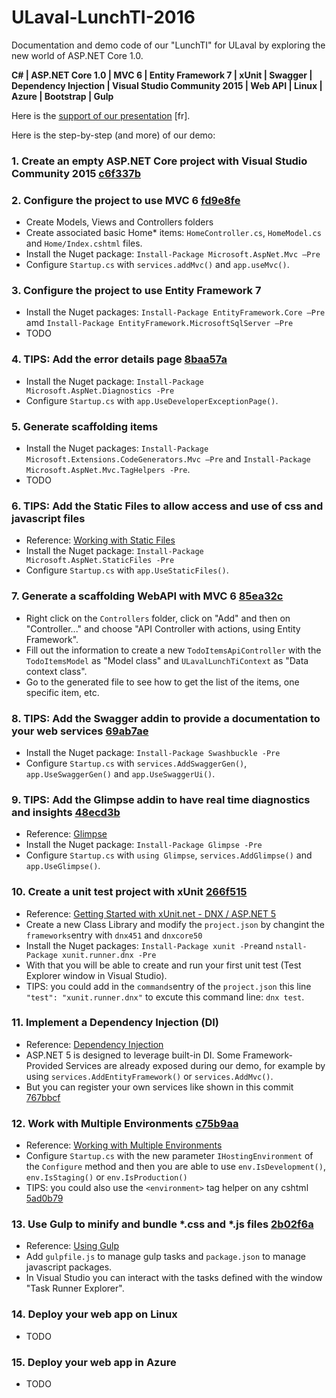 # ULaval-LunchTI-2016

Documentation and demo code of our "LunchTI" for ULaval by exploring the new world of ASP.NET Core 1.0.

**C# | ASP.NET Core 1.0 | MVC 6 | Entity Framework 7 | xUnit | Swagger | Dependency Injection | Visual Studio Community 2015 | Web API | Linux | Azure | Bootstrap | Gulp**

Here is the [support of our presentation](https://github.com/nurunquebec/ULaval-LunchTI-2016/blob/master/Universit%C3%A9%20Laval%202016%20-%20Microsoft%20et%20le%20d%C3%A9veloppement%20web%20moderne.pdf) [fr].

Here is the step-by-step (and more) of our demo:
### 1. Create an empty **ASP.NET Core** project with **Visual Studio Community** 2015 [c6f337b](https://github.com/nurunquebec/ULaval-LunchTI-2016/commit/c6f337b2d067462878685ae5dc3be5ec1f263750)

### 2. Configure the project to use **MVC 6** [fd9e8fe](https://github.com/nurunquebec/ULaval-LunchTI-2016/commit/fd9e8feafa7a75a1ceee942c418c08a0e04c7fa5)
  * Create Models, Views and Controllers folders
  * Create associated basic Home* items: `HomeController.cs`, `HomeModel.cs` and `Home/Index.cshtml` files.
  * Install the Nuget package: `Install-Package Microsoft.AspNet.Mvc –Pre`
  * Configure `Startup.cs` with `services.addMvc()` and `app.useMvc()`.

### 3. Configure the project to use **Entity Framework 7**
  * Install the Nuget packages: `Install-Package EntityFramework.Core –Pre` amd `Install-Package EntityFramework.MicrosoftSqlServer –Pre`
  * TODO

### 4. TIPS: Add the error details page [8baa57a](https://github.com/nurunquebec/ULaval-LunchTI-2016/commit/8baa57a00d5ec319d2e0f324ff6e5b949a18bb55)
  * Install the Nuget package: `Install-Package Microsoft.AspNet.Diagnostics -Pre`
  * Configure `Startup.cs` with `app.UseDeveloperExceptionPage()`.

### 5. Generate scaffolding items
  * Install the Nuget packages: `Install-Package Microsoft.Extensions.CodeGenerators.Mvc –Pre` and `Install-Package Microsoft.AspNet.Mvc.TagHelpers -Pre`.
  * TODO

### 6. TIPS: Add the **Static Files** to allow access and use of css and javascript files
  * Reference: [Working with Static Files](https://docs.asp.net/en/latest/fundamentals/static-files.html)
  * Install the Nuget package: `Install-Package Microsoft.AspNet.StaticFiles -Pre`
  * Configure `Startup.cs` with `app.UseStaticFiles()`.

### 7. Generate a scaffolding **WebAPI** with MVC 6 [85ea32c](https://github.com/nurunquebec/ULaval-LunchTI-2016/commit/85ea32c83798fde67d70be49a33e2a61ea81b962)
  * Right click on the `Controllers` folder, click on "Add" and then on "Controller..." and choose "API Controller with actions, using Entity Framework".
  * Fill out the information to create a new `TodoItemsApiController` with the `TodoItemsModel` as "Model class" and `ULavalLunchTiContext` as "Data context class".
  * Go to the generated file to see how to get the list of the items, one specific item, etc.

### 8. TIPS: Add the **Swagger** addin to provide a documentation to your web services [69ab7ae](https://github.com/nurunquebec/ULaval-LunchTI-2016/commit/69ab7ae62db74066fbfa08d8246f209e6807241c)
  * Install the Nuget package: `Install-Package Swashbuckle -Pre`
  * Configure `Startup.cs` with `services.AddSwaggerGen()`, `app.UseSwaggerGen()` and `app.UseSwaggerUi()`.

### 9. TIPS: Add the **Glimpse** addin to have real time diagnostics and insights [48ecd3b](https://github.com/nurunquebec/ULaval-LunchTI-2016/commit/48ecd3bfc47858da3b48e0138592c981c3868ea3)
  * Reference: [Glimpse](http://getglimpse.com/)
  * Install the Nuget package: `Install-Package Glimpse -Pre`
  * Configure `Startup.cs` with `using Glimpse`, `services.AddGlimpse()` and `app.UseGlimpse()`.

### 10. Create a unit test project with **xUnit** [266f515](https://github.com/nurunquebec/ULaval-LunchTI-2016/commit/266f5151b256c178b114e6ab1ed1cbf476af4770)
  * Reference: [Getting Started with xUnit.net - DNX / ASP.NET 5](http://xunit.github.io/docs/getting-started-dnx.html)
  * Create a new Class Library and modify the `project.json` by changint the `frameworks`entry with `dnx451` and `dnxcore50`
  * Install the Nuget packages: `Install-Package xunit -Pre`and `nstall-Package xunit.runner.dnx -Pre`
  * With that you will be able to create and run your first unit test (Test Explorer window in Visual Studio).
  * TIPS: you could add in the `commands`entry of the `project.json` this line `"test": "xunit.runner.dnx"` to excute this command line: `dnx test`.

### 11. Implement a **Dependency Injection (DI)**
  * Reference: [Dependency Injection](https://docs.asp.net/en/latest/fundamentals/dependency-injection.html)
  * ASP.NET 5 is designed to leverage built-in DI. Some Framework-Provided Services are already exposed during our demo, for example by using `services.AddEntityFramework()` or `services.AddMvc()`.
  * But you can register your own services like shown in this commit [767bbcf](https://github.com/nurunquebec/ULaval-LunchTI-2016/commit/767bbcf4532e3425632def515a0e732387018f17)

### 12. Work with **Multiple Environments** [c75b9aa](https://github.com/nurunquebec/ULaval-LunchTI-2016/commit/c75b9aa1c6e2dee3c72446bbda4472c58078c85f)
  * Reference: [Working with Multiple Environments](https://docs.asp.net/en/latest/fundamentals/environments.html)
  * Configure `Startup.cs` with the new parameter `IHostingEnvironment` of the `Configure` method and then you are able to use `env.IsDevelopment()`, `env.IsStaging()` or `env.IsProduction()`
  * TIPS: you could also use the `<environment>` tag helper on any cshtml [5ad0b79](https://github.com/nurunquebec/ULaval-LunchTI-2016/commit/5ad0b79c4d7a6393fa9e4a056f44b9c9ce042f71)

### 13. Use **Gulp** to minify and bundle *.css and *.js files [2b02f6a](https://github.com/nurunquebec/ULaval-LunchTI-2016/commit/2b02f6a7beeaf48df60d265cf36b013516997400)
  * Reference: [Using Gulp](http://docs.asp.net/en/latest/client-side/using-gulp.html)
  * Add ```gulpfile.js``` to manage gulp tasks and ```package.json``` to manage javascript packages.
  * In Visual Studio you can interact with the tasks defined with the window "Task Runner Explorer".

### 14. Deploy your web app on **Linux**
  * TODO

### 15. Deploy your web app in **Azure**
  * TODO

